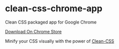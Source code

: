 clean-css-chrome-app
====================

Clean CSS packaged app for Google Chrome

[Download On Chrome Store](https://chrome.google.com/webstore/detail/clean-css/echojgiinphjmeidkoenhhlnnbgnahfb)

Minify your CSS visually with the power of [Clean-CSS](https://github.com/GoalSmashers/clean-css)
